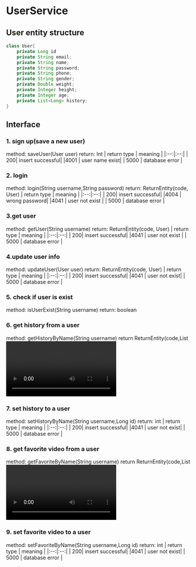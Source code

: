 # UserService
## User entity structure
```java
class User{
    private Long id
    private String email;
    private String name;
    private String password;
    private String phone;
    private String gender;
    private Double weight;
    private Integer height;
    private Integer age;
    private List<Long> history;
}
```
## Interface
### 1. sign up(save a new user)
method: saveUser(User user)
return: Int
| return type | meaning |
|:--:|:--:|
| 200| insert successful|
|4001 | user name exist|
| 5000 | database error |

### 2. login
method: login(String username,String password)
return: ReturnEntity(code, User)
| return type | meaning |
|:--:|:--:|
| 200| insert successful|
|4004 | wrong password|
|4041 | user not exist |
| 5000 | database error |

### 3.get user
method: getUser(String username)
return: ReturnEntity(code, User)
| return type | meaning |
|:--:|:--:|
| 200| insert successful|
|4041 | user not exist |
| 5000 | database error |

### 4.update user info
method: updateUser(User user)
return: ReturnEntity(code, User)
| return type | meaning |
|:--:|:--:|
| 200| insert successful|
|4041 | user not exist|
| 5000 | database error |

### 5. check if user is exist
method: isUserExist(String username)
return: boolean

### 6. get history from a user
method: getHistoryByName(String username)
return ReturnEntity(code,List<Video>)
| return type | meaning |
|:--:|:--:|
| 200| successful|
|4041 | user not exist|
| 5000 | database error |

### 7. set history to a user
method: setHistoryByName(String username,Long id)
return: int
| return type | meaning |
|:--:|:--:|
| 200| insert successful|
|4041 | user not exist|
| 5000 | database error |

### 8. get favorite video from a user
method: getFavoriteByName(String username)
return ReturnEntity(code,List<Video>)
| return type | meaning |
|:--:|:--:|
| 200| successful|
|4041 | user not exist|
| 5000 | database error |

### 9. set favorite video to a user
method: setFavoriteByName(String username,Long id)
return: int
| return type | meaning |
|:--:|:--:|
| 200| insert successful|
|4041 | user not exist|
| 5000 | database error |